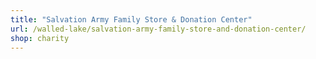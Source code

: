 ```yaml
---
title: "Salvation Army Family Store & Donation Center"
url: /walled-lake/salvation-army-family-store-and-donation-center/
shop: charity
---
```

